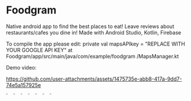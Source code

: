 # Foodgram
Native android app to find the best places to eat! Leave reviews about restaurants/cafes you dine in! Made with Android Studio, Kotlin, Firebase

To compile the app please edit: 
private val mapsAPIkey = "REPLACE WITH YOUR GOOGLE API KEY" at Foodgram/app/src/main/java/com/example/foodgram
/MapsManager.kt


Demo video:

https://github.com/user-attachments/assets/1475735e-abb8-417a-9dd7-74e5a157925e


<div style="display: flex; flex-wrap: wrap;">
    <a href="url"><img src="https://github.com/mousiyah/Foodgram/assets/40555448/affd8e16-4dcd-452f-8475-f3d5f91c65dd" style="width: 24%; margin: 0;"></a>
    <a href="url"><img src="https://github.com/mousiyah/Foodgram/assets/40555448/b6daee7e-8e4a-49f6-ba8c-4bca50040c7d" style="width: 24%; margin: 0;"></a>
    <a href="url"><img src="https://github.com/mousiyah/Foodgram/assets/40555448/b89a10e9-2b68-45bc-be0e-f19bbcfd956b" style="width: 24%; margin: 0;"></a>
    <a href="url"><img src="https://github.com/mousiyah/Foodgram/assets/40555448/8962a546-ffe5-479c-80da-110d2e804417" style="width: 24%; margin: 0;"></a>
    <a href="url"><img src="https://github.com/mousiyah/Foodgram/assets/40555448/41d992ce-9cce-4d3b-b95c-affa656005c4" style="width: 24%; margin: 0;"></a>
    <a href="url"><img src="https://github.com/mousiyah/Foodgram/assets/40555448/7c46d9c6-e0c5-469b-8629-9f048c29d1bc" style="width: 24%; margin: 0;"></a>
    <a href="url"><img src="https://github.com/mousiyah/Foodgram/assets/40555448/e372fb67-da81-4e3d-a52c-a3492193249e" style="width: 24%; margin: 0;"></a>
</div>


